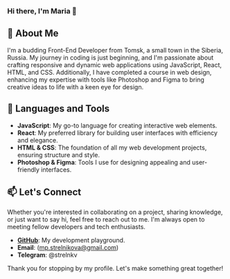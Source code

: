 ### Hi there, I'm Maria 👋

## 👻 About Me

I'm a budding Front-End Developer from Tomsk, a small town in the Siberia, Russia. My journey in coding is just beginning, and I'm passionate about crafting responsive and dynamic web applications using JavaScript, React, HTML, and CSS. Additionally, I have completed a course in web design, enhancing my expertise with tools like Photoshop and Figma to bring creative ideas to life with a keen eye for design.

## 🔭 Languages and Tools

- **JavaScript**: My go-to language for creating interactive web elements.
- **React**: My preferred library for building user interfaces with efficiency and elegance.
- **HTML & CSS**: The foundation of all my web development projects, ensuring structure and style.
- **Photoshop & Figma**: Tools I use for designing appealing and user-friendly interfaces.

##  📫 Let's Connect

Whether you're interested in collaborating on a project, sharing knowledge, or just want to say hi, feel free to reach out to me. I'm always open to meeting fellow developers and tech enthusiasts.

- **[GitHub](https://github.com/strelnkv/)**: My development playground.
- **Email**: (mp.strelnikova@gmail.com)
- **Telegram**: @strelnkv

Thank you for stopping by my profile. Let's make something great together!
